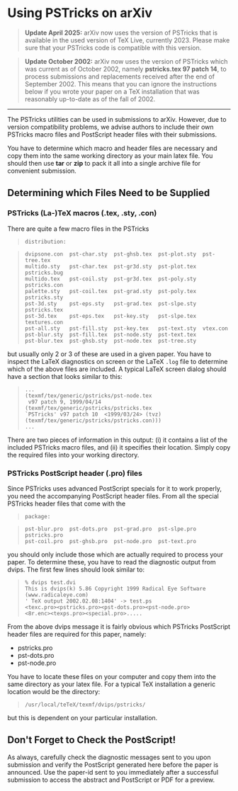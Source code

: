# Using PSTricks on arXiv

>**Update April 2025:** arXiv now uses the
version of PSTricks that is available in the used version of TeX Live,
currently 2023. Please make sure that your PSTricks code is compatible
with this version.


>**Update October 2002:** arXiv now uses the
version of PSTricks which was current as of October 2002, namely
**pstricks.tex 97 patch 14**, to process submissions and replacements
received after the end of September 2002. This means that you can ignore
the instructions below if you wrote your paper on a TeX installation
that was reasonably up-to-date as of the fall of 2002.

-----

The PSTricks utilities can be used in submissions to arXiv. However, due
to version compatibility problems, we advise authors to include their
own PSTricks macro files and PostScript header files with their
submissions.

You have to determine which macro and header files are necessary and
copy them into the same working directory as your main latex file. You
should then use **tar** or **zip** to pack it all into a single archive
file for convenient submission.

## Determining which Files Need to be Supplied

### PSTricks (La-)TeX macros (.tex, .sty, .con)

There are quite a few macro files in the PSTricks
>     distribution:

> 
> 
>     dvipsone.con  pst-char.sty  pst-ghsb.tex  pst-plot.sty  pst-tree.tex
>     multido.sty   pst-char.tex  pst-gr3d.sty  pst-plot.tex  pstricks.bug
>     multido.tex   pst-coil.sty  pst-gr3d.tex  pst-poly.sty  pstricks.con
>     palette.sty   pst-coil.tex  pst-grad.sty  pst-poly.tex  pstricks.sty
>     pst-3d.sty    pst-eps.sty   pst-grad.tex  pst-slpe.sty  pstricks.tex
>     pst-3d.tex    pst-eps.tex   pst-key.sty   pst-slpe.tex  textures.con
>     pst-all.sty   pst-fill.sty  pst-key.tex   pst-text.sty  vtex.con
>     pst-blur.sty  pst-fill.tex  pst-node.sty  pst-text.tex
>     pst-blur.tex  pst-ghsb.sty  pst-node.tex  pst-tree.sty

but usually only 2 or 3 of these are used in a given paper. You have to
inspect the LaTeX diagnostics on screen or the LaTeX `.log` file to
determine which of the above files are included. A typical LaTeX screen
dialog should have a section that looks similar to this:

> 
> 
>     ...
>     (texmf/tex/generic/pstricks/pst-node.tex
>      v97 patch 9, 1999/04/14
>     (texmf/tex/generic/pstricks/pstricks.tex
>     `PSTricks' v97 patch 10  <1999/03/24> (tvz)
>     (texmf/tex/generic/pstricks/pstricks.con)))
>     ...

There are two pieces of information in this output: (i) it contains a
list of the included PSTricks macro files, and (ii) it specifies their
location. Simply copy the required files into your working directory.

### PSTricks PostScript header (.pro) files

Since PSTricks uses advanced PostScript specials for it to work
properly, you need the accompanying PostScript header files. From all
the special PSTricks header files that come with the
>     package:

> 
> 
>     pst-blur.pro  pst-dots.pro  pst-grad.pro  pst-slpe.pro  pstricks.pro
>     pst-coil.pro  pst-ghsb.pro  pst-node.pro  pst-text.pro

you should only include those which are actually required to process
your paper. To determine these, you have to read the diagnostic output
from dvips. The first few lines should look similar to:

> 
> 
>     % dvips test.dvi
>     This is dvips(k) 5.86 Copyright 1999 Radical Eye Software
>     (www.radicaleye.com)
>     ' TeX output 2002.02.08:1404' -> test.ps
>     <texc.pro><pstricks.pro><pst-dots.pro><pst-node.pro>
>     <8r.enc><texps.pro><special.pro>.....

From the above dvips message it is fairly obvious which PSTricks
PostScript header files are required for this paper, namely:

  - pstricks.pro
  - pst-dots.pro
  - pst-node.pro

You have to locate these files on your computer and copy them into the
same directory as your latex file. For a typical TeX installation a
generic location would be the directory:

> 
> 
>     /usr/local/teTeX/texmf/dvips/pstricks/

but this is dependent on your particular installation.

## Don't Forget to Check the PostScript\!

As always, carefully check the diagnostic messages sent to you upon
submission and <span class="note">verify the PostScript generated here
before the paper is announced</span>. Use the paper-id sent to you
immediately after a successful submission to access the abstract and
PostScript or PDF for a preview.
